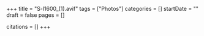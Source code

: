 +++
title = "S-l1600_(1).avif"
tags = ["Photos"]
categories = []
startDate = ""
draft = false
pages = []

citations = []
+++
